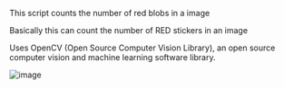 This script counts the number of red blobs in a image

Basically this can count the number of RED stickers in an image

Uses OpenCV (Open Source Computer Vision Library), an open source computer vision and machine learning software library. 

![image](https://user-images.githubusercontent.com/74981128/140633659-6aaa0fce-4d11-4694-82b7-87f1926f6128.png)

